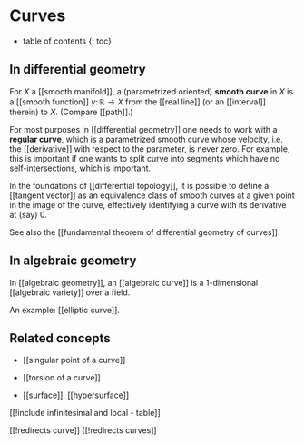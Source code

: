 
# Curves
* table of contents
{: toc}

## In differential geometry

For $X$ a [[smooth manifold]], a (parametrized oriented) __smooth curve__ in $X$ is a [[smooth function]] $\gamma\colon \mathbb{R} \to X$ from the [[real line]] (or an [[interval]] therein) to $X$.  (Compare [[path]].)

For most purposes in [[differential geometry]] one needs to work with a __regular curve__, which is a parametrized smooth curve whose velocity, i.e. the [[derivative]] with respect to the parameter, is never zero. For example, this is important if one wants to split curve into segments which have no self-intersections, which is important. 

In the foundations of [[differential topology]], it is possible to define a [[tangent vector]] as an equivalence class of smooth curves at a given point in the image of the curve, effectively identifying a curve with its derivative at (say) $0$.

See also the [[fundamental theorem of differential geometry of curves]].


## In algebraic geometry

In [[algebraic geometry]], an [[algebraic curve]] is a $1$-dimensional [[algebraic variety]] over a field.

An example: [[elliptic curve]].

## Related concepts

* [[singular point of a curve]]

* [[torsion of a curve]]

* [[surface]], [[hypersurface]]

[[!include infinitesimal and local - table]]



[[!redirects curve]]
[[!redirects curves]]
